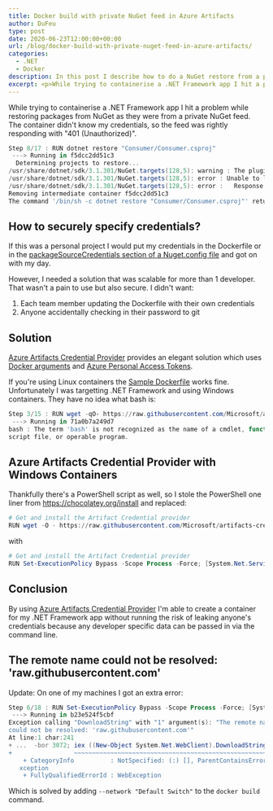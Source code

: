 ```yaml
---
title: Docker build with private NuGet feed in Azure Artifacts
author: DuFeu
type: post
date: 2020-06-23T12:00:00+00:00
url: /blog/docker-build-with-private-nuget-feed-in-azure-artifacts/
categories:
  - .NET
  - Docker
description: In this post I describe how to do a NuGet restore from a private nuget feed within a docker container.
excerpt: <p>While trying to containerise a .NET Framework app I hit a problem while trying to restore packages from NuGet that were from a private NuGet feed. The container didn't know my credentials, so the feed was rightly responding with "401 (Unauthorized)".</p><p>Here's how I used <a href="https://github.com/Microsoft/artifacts-credprovider">Azure Artifacts Credential Provider</a> with Windows Containers to solve it.</p>
---
```


While trying to containerise a .NET Framework app I hit a problem while restoring packages from NuGet as they were from a private NuGet feed. The container didn't know my credentials, so the feed was rightly responding with "401 (Unauthorized)".

```powershell
Step 8/17 : RUN dotnet restore "Consumer/Consumer.csproj"
 ---> Running in f5dcc2dd51c3
  Determining projects to restore...
/usr/share/dotnet/sdk/3.1.301/NuGet.targets(128,5): warning : The plugin credential provider could not acquire credentials. Authentication may require manual action. Consider re-running the command with --interactive for `dotnet`, /p:NuGetInteractive="true" for MSBuild or removing the -NonInteractive switch for `NuGet` [/src/Consumer/Consumer.csproj]
/usr/share/dotnet/sdk/3.1.301/NuGet.targets(128,5): error : Unable to load the service index for source https://pkgs.dev.azure.com/anon/GeneralPlayground/_packaging/docker/nuget/v3/index.json. [/src/Consumer/Consumer.csproj]
/usr/share/dotnet/sdk/3.1.301/NuGet.targets(128,5): error :   Response status code does not indicate success: 401 (Unauthorized). [/src/Consumer/Consumer.csproj]
Removing intermediate container f5dcc2dd51c3
The command '/bin/sh -c dotnet restore "Consumer/Consumer.csproj"' returned a non-zero code: 1
```

## How to securely specify credentials?

If this was a personal project I would put my credentials in the Dockerfile or in the [packageSourceCredentials section of a Nuget.config file](https://github.com/NuGet/docs.microsoft.com-nuget/blob/master/docs/reference/nuget-config-file.md#packagesourcecredentials) and got on with my day.

However, I needed a solution that was scalable for more than 1 developer. That wasn't a pain to use but also secure. I didn't want:

1. Each team member updating the Dockerfile with their own credentials
2. Anyone accidentally checking in their password to git

## Solution

[Azure Artifacts Credential Provider](https://github.com/Microsoft/artifacts-credprovider) provides an elegant solution which uses [Docker arguments](https://docs.docker.com/engine/reference/builder/#arg) and [Azure Personal Access Tokens](https://docs.docker.com/engine/reference/builder/#arg).

If you're using Linux containers the [Sample Dockerfile](https://github.com/microsoft/artifacts-credprovider#docker-containers) works fine. Unfortunately I was targetting .NET Framework and using Windows containers. They have no idea what bash is:

```powershell
Step 3/15 : RUN wget -qO- https://raw.githubusercontent.com/Microsoft/artifacts-credprovider/master/helpers/installcredprovider.sh | bash
 ---> Running in 71a0b7a249d7
bash : The term 'bash' is not recognized as the name of a cmdlet, function,
script file, or operable program.
```

## Azure Artifacts Credential Provider with Windows Containers

Thankfully there's a PowerShell script as well, so I stole the PowerShell one liner from <https://chocolatey.org/install> and replaced:

```powershell
# Get and install the Artifact Credential provider
RUN wget -O - https://raw.githubusercontent.com/Microsoft/artifacts-credprovider/master/helpers/installcredprovider.sh  | bash
```

with

```powershell
# Get and install the Artifact Credential provider
RUN Set-ExecutionPolicy Bypass -Scope Process -Force; [System.Net.ServicePointManager]::SecurityProtocol = [System.Net.ServicePointManager]::SecurityProtocol -bor 3072; iex ((New-Object System.Net.WebClient).DownloadString('https://raw.githubusercontent.com/microsoft/artifacts-credprovider/master/helpers/installcredprovider.ps1'))
```

## Conclusion

By using [Azure Artifacts Credential Provider](https://github.com/Microsoft/artifacts-credprovider) I'm able to create a container for my .NET Framework app without running the risk of leaking anyone's credentials because any developer specific data can be passed in via the command line.

## The remote name could not be resolved: 'raw.githubusercontent.com'

Update: On one of my machines I got an extra error:

```powershell
Step 6/18 : RUN Set-ExecutionPolicy Bypass -Scope Process -Force; [System.Net.ServicePointManager]::SecurityProtocol = [System.Net.ServicePointManager]::SecurityProtocol -bor 3072; iex ((New-Object System.Net.WebClient).DownloadString('https://raw.githubusercontent.com/microsoft/artifacts-credprovider/master/helpers/installcredprovider.ps1'))
 ---> Running in b23e524f5cbf
Exception calling "DownloadString" with "1" argument(s): "The remote name
could not be resolved: 'raw.githubusercontent.com'"
At line:1 char:241
+ ...  -bor 3072; iex ((New-Object System.Net.WebClient).DownloadString('ht ...
+                 ~~~~~~~~~~~~~~~~~~~~~~~~~~~~~~~~~~~~~~~~~~~~~~~~~~~~~~~~~
    + CategoryInfo          : NotSpecified: (:) [], ParentContainsErrorRecordE
   xception
    + FullyQualifiedErrorId : WebException
```

Which is solved by adding `--network "Default Switch"` to the `docker build` command.
